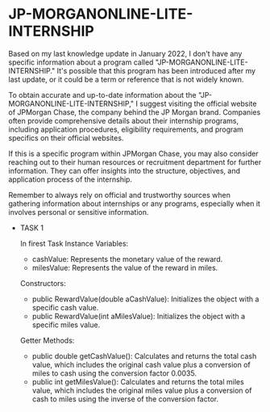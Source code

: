 # JP-MORGANONLINE-LITE-INTERNSHIP

Based on my last knowledge update in January 2022, I don't have any specific information about a program called "JP-MORGANONLINE-LITE-INTERNSHIP." It's possible that this program has been introduced after my last update, or it could be a term or reference that is not widely known.

To obtain accurate and up-to-date information about the "JP-MORGANONLINE-LITE-INTERNSHIP," I suggest visiting the official website of JPMorgan Chase, the company behind the JP Morgan brand. Companies often provide comprehensive details about their internship programs, including application procedures, eligibility requirements, and program specifics on their official websites.

If this is a specific program within JPMorgan Chase, you may also consider reaching out to their human resources or recruitment department for further information. They can offer insights into the structure, objectives, and application process of the internship.

Remember to always rely on official and trustworthy sources when gathering information about internships or any programs, especially when it involves personal or sensitive information.

* TASK 1

    In firest Task
      Instance Variables:
    
    - cashValue: Represents the monetary value of the reward.
    - milesValue: Represents the value of the reward in miles.
    
    Constructors:
    
    - public RewardValue(double aCashValue): Initializes the object with a specific cash value.
    - public RewardValue(int aMilesValue): Initializes the object with a specific miles value.
    
    Getter Methods:
    
    - public double getCashValue(): Calculates and returns the total cash value, which includes the original cash value plus a conversion of miles to cash using the conversion factor 0.0035.
    - public int getMilesValue(): Calculates and returns the total miles value, which includes the original miles value plus a conversion of cash to miles using the inverse of the conversion factor.

